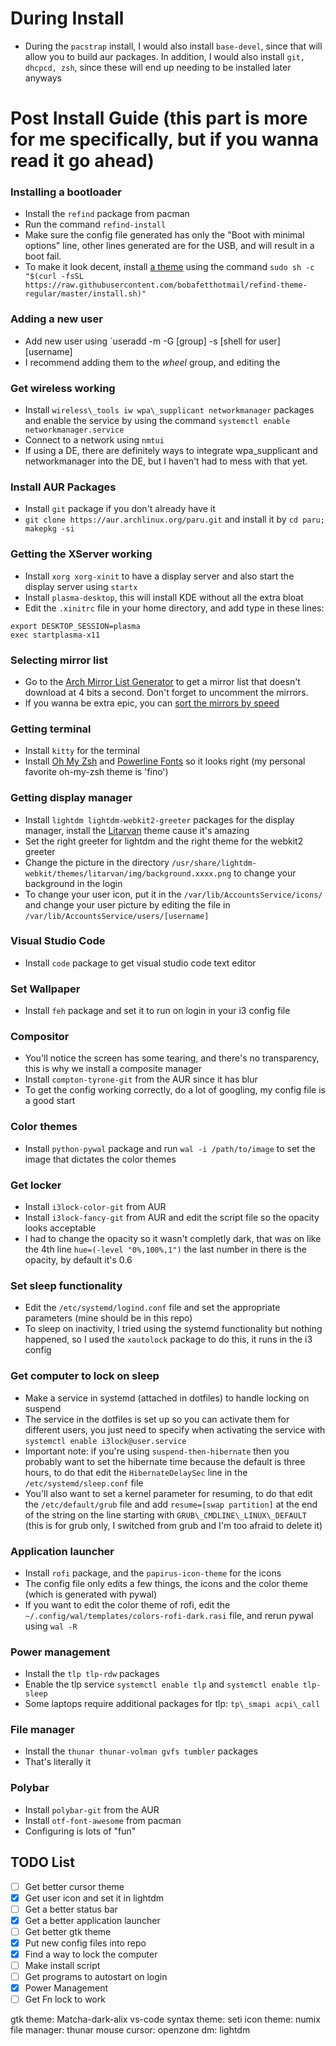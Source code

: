 # During Install
- During the `pacstrap` install, I would also install `base-devel`, since that will allow you to build aur packages. In addition, I would also install `git, dhcpcd, zsh`, since these will end up needing to be installed later anyways

# Post Install Guide (this part is more for me specifically, but if you wanna read it go ahead)
### Installing a bootloader
- Install the `refind` package from pacman
- Run the command `refind-install`
- Make sure the config file generated has only the "Boot with minimal options" line, other lines generated are for the USB, and will result in a boot fail.
- To make it look decent, install [a theme](https://github.com/bobafetthotmail/refind-theme-regular) using the command `sudo sh -c "$(curl -fsSL https://raw.githubusercontent.com/bobafetthotmail/refind-theme-regular/master/install.sh)"`
### Adding a new user
- Add new user using `useradd -m -G [group] -s [shell for user] [username]
- I recommend adding them to the *wheel* group, and editing the 
### Get wireless working
- Install `wireless\_tools iw wpa\_supplicant networkmanager` packages and enable the service by using the command `systemctl enable networkmanager.service`
- Connect to a network using `nmtui`
- If using a DE, there are definitely ways to integrate wpa_supplicant and networkmanager into the DE, but I haven't had to mess with that yet.
### Install AUR Packages
- Install `git` package if you don't already have it
- `git clone https://aur.archlinux.org/paru.git` and install it by `cd paru; makepkg -si`
### Getting the XServer working
- Install `xorg xorg-xinit` to have a display server and also start the display server using `startx`
- Install `plasma-desktop`, this will install KDE without all the extra bloat
- Edit the `.xinitrc` file in your home directory, and add type in these lines:
```
export DESKTOP_SESSION=plasma
exec startplasma-x11
```
### Selecting mirror list
- Go to the [Arch Mirror List Generator](https://www.archlinux.org/mirrorlist/) to get a mirror list that doesn't download at 4 bits a second. Don't forget to uncomment the mirrors.
- If you wanna be extra epic, you can [sort the mirrors by speed](https://wiki.archlinux.org/index.php/mirrors#List_by_speed)
### Getting terminal
- Install `kitty` for the terminal
- Install [Oh My Zsh](https://github.com/robbyrussell/oh-my-zsh) and [Powerline Fonts](https://github.com/powerline/fonts) so it looks right (my personal favorite oh-my-zsh theme is 'fino')
### Getting display manager
- Install `lightdm lightdm-webkit2-greeter` packages for the display manager, install the [Litarvan](https://github.com/Litarvan/lightdm-webkit-theme-litarvan) theme cause it's amazing
- Set the right greeter for lightdm and the right theme for the webkit2 greeter
- Change the picture in the directory `/usr/share/lightdm-webkit/themes/litarvan/img/background.xxxx.png` to change your background in the login
- To change your user icon, put it in the `/var/lib/AccountsService/icons/` and change your user picture by editing the file in `/var/lib/AccountsService/users/[username]`
### Visual Studio Code
- Install `code` package to get visual studio code text editor
### Set Wallpaper
- Install `feh` package and set it to run on login in your i3 config file
### Compositor
- You'll notice the screen has some tearing, and there's no transparency, this is why we install a composite manager
- Install `compton-tyrone-git` from the AUR since it has blur
- To get the config working correctly, do a lot of googling, my config file is a good start
### Color themes
- Install `python-pywal` package and run `wal -i /path/to/image` to set the image that dictates the color themes
### Get locker
- Install `i3lock-color-git` from AUR
- Install `i3lock-fancy-git` from AUR and edit the script file so the opacity looks acceptable
- I had to change the opacity so it wasn't completly dark, that was on like the 4th line `hue=(-level "0%,100%,1")` the last number in there is the opacity, by default it's 0.6
### Set sleep functionality
- Edit the `/etc/systemd/logind.conf` file and set the appropriate parameters (mine should be in this repo)
- To sleep on inactivity, I tried using the systemd functionality but nothing happened, so I used the `xautolock` package to do this, it runs in the i3 config
### Get computer to lock on sleep
- Make a service in systemd (attached in dotfiles) to handle locking on suspend
- The service in the dotfiles is set up so you can activate them for different users, you just need to specify when activating the service with `systemctl enable i3lock@user.service`
- Important note: if you're using `suspend-then-hibernate` then you probably want to set the hibernate time because the default is three hours, to do that edit the `HibernateDelaySec` line in the `/etc/systemd/sleep.conf` file
- You'll also want to set a kernel parameter for resuming, to do that edit the `/etc/default/grub` file and add `resume=[swap partition]` at the end of the string on the line starting with `GRUB\_CMDLINE\_LINUX\_DEFAULT` (this is for grub only, I switched from grub and I'm too afraid to delete it)
### Application launcher
- Install `rofi` package, and the `papirus-icon-theme` for the icons
- The config file only edits a few things, the icons and the color theme (which is generated with pywal)
- If you want to edit the color theme of rofi, edit the `~/.config/wal/templates/colors-rofi-dark.rasi` file, and rerun pywal using `wal -R`
### Power management
- Install the `tlp tlp-rdw` packages
- Enable the tlp service `systemctl enable tlp` and `systemctl enable tlp-sleep`
- Some laptops require additional packages for tlp: `tp\_smapi acpi\_call`
### File manager
- Install the `thunar thunar-volman gvfs tumbler` packages
- That's literally it
### Polybar
- Install `polybar-git` from the AUR
- Install `otf-font-awesome` from pacman
- Configuring is lots of "fun"

## TODO List
- [ ] Get better cursor theme
- [x] Get user icon and set it in lightdm
- [ ] Get a better status bar
- [x] Get a better application launcher
- [ ] Get better gtk theme
- [x] Put new config files into repo 
- [x] Find a way to lock the computer
- [ ] Make install script
- [ ] Get programs to autostart on login
- [x] Power Management
- [ ] Get Fn lock to work

gtk theme: Matcha-dark-alix
vs-code syntax theme: seti
icon theme: numix
file manager: thunar
mouse cursor: openzone
dm: lightdm
